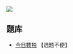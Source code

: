 ![](https://cn.sudoku.today/pic/02/xsumallconsecutive/25497_72687.png)

## 题库
- [今日数独](https://cn.sudoku.today/g-hybrid-sudoku-x-sums-consecutive-2/) 【选题不便】